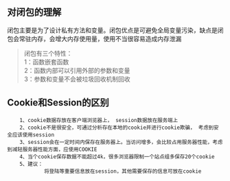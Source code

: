 ## 对闭包的理解
闭包主要是为了设计私有方法和变量。闭包优点是可避免全局变量污染，缺点是闭包会常驻内存，会增大内存使用量，使用不当很容易造成内存泄漏
> 闭包有三个特性： 		
> 1：函数嵌套函数 		
> 2：函数内部可以引用外部的参数和变量 		
> 3：参数和变量不会被垃圾回收机制回收

## Cookie和Session的区别
```text
	1、cookie数据存放在客户端浏览器上， session数据放在服务端上
	2、cookie不是很安全，可通过分析存在本地的cookie并进行cookie欺骗， 考虑到安全应该使用session
	3、session会在一定时间内保存在服务器上。当访问增多，会比较占用服务器性能，考虑到减轻服务器性能方面，应使用COOKIE
	4、当个cookie保存数据不能超过4k，很多浏览器限制一个站点组多保存20个cookie
	5、建议：
			将登陆等重要信息放在session，其他需要保存的信息可放在cookie
```